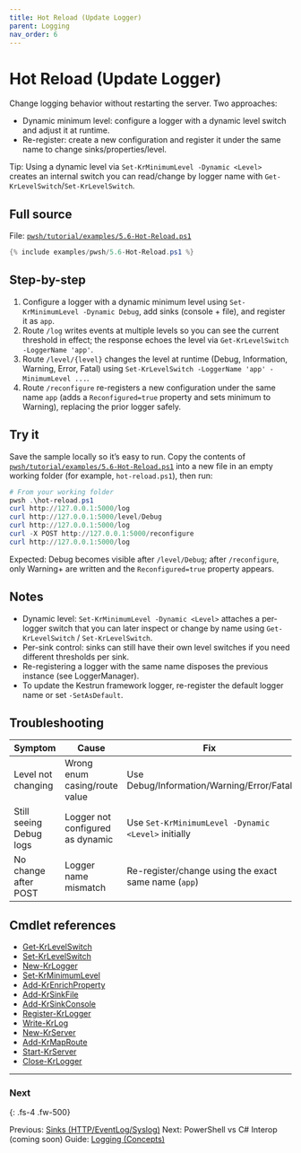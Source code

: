 ```yaml
---
title: Hot Reload (Update Logger)
parent: Logging
nav_order: 6
---
```


# Hot Reload (Update Logger)

Change logging behavior without restarting the server. Two approaches:

- Dynamic minimum level: configure a logger with a dynamic level switch and adjust it at runtime.
- Re-register: create a new configuration and register it under the same name to change sinks/properties/level.

Tip: Using a dynamic level via `Set-KrMinimumLevel -Dynamic <Level>` creates an internal switch you can read/change by logger name with `Get-KrLevelSwitch`/`Set-KrLevelSwitch`.

## Full source

File: [`pwsh/tutorial/examples/5.6-Hot-Reload.ps1`][5.6-Hot-Reload.ps1]

```powershell
{% include examples/pwsh/5.6-Hot-Reload.ps1 %}
```

## Step-by-step

1. Configure a logger with a dynamic minimum level using `Set-KrMinimumLevel -Dynamic Debug`, add sinks (console + file), and register it as `app`.
2. Route `/log` writes events at multiple levels so you can see the current threshold in effect; the
response echoes the level via `Get-KrLevelSwitch -LoggerName 'app'`.
3. Route `/level/{level}` changes the level at runtime (Debug, Information, Warning, Error, Fatal)
using `Set-KrLevelSwitch -LoggerName 'app' -MinimumLevel ...`.
4. Route `/reconfigure` re-registers a new configuration under the same name `app` (adds a
`Reconfigured=true` property and sets minimum to Warning), replacing the prior logger safely.

## Try it

Save the sample locally so it’s easy to run. Copy the contents of
[`pwsh/tutorial/examples/5.6-Hot-Reload.ps1`][5.6-Hot-Reload.ps1] into a new file in an
empty working folder (for example, `hot-reload.ps1`), then run:

```powershell
# From your working folder
pwsh .\hot-reload.ps1
curl http://127.0.0.1:5000/log
curl http://127.0.0.1:5000/level/Debug
curl http://127.0.0.1:5000/log
curl -X POST http://127.0.0.1:5000/reconfigure
curl http://127.0.0.1:5000/log
```

Expected: Debug becomes visible after `/level/Debug`; after `/reconfigure`, only Warning+ are written and the `Reconfigured=true` property appears.

## Notes

- Dynamic level: `Set-KrMinimumLevel -Dynamic <Level>` attaches a per-logger switch that you can later inspect or
change by name using `Get-KrLevelSwitch` / `Set-KrLevelSwitch`.
- Per-sink control: sinks can still have their own level switches if you need different thresholds per sink.
- Re-registering a logger with the same name disposes the previous instance (see LoggerManager).
- To update the Kestrun framework logger, re-register the default logger name or set `-SetAsDefault`.

## Troubleshooting

| Symptom                 | Cause                            | Fix                                                  |
|-------------------------|----------------------------------|------------------------------------------------------|
| Level not changing      | Wrong enum casing/route value    | Use Debug/Information/Warning/Error/Fatal            |
| Still seeing Debug logs | Logger not configured as dynamic | Use `Set-KrMinimumLevel -Dynamic <Level>` initially  |
| No change after POST    | Logger name mismatch             | Re-register/change using the exact same name (`app`) |

## Cmdlet references

- [Get-KrLevelSwitch][Get-KrLevelSwitch]
- [Set-KrLevelSwitch][Set-KrLevelSwitch]
- [New-KrLogger][New-KrLogger]
- [Set-KrMinimumLevel][Set-KrMinimumLevel]
- [Add-KrEnrichProperty][Add-KrEnrichProperty]
- [Add-KrSinkFile][Add-KrSinkFile]
- [Add-KrSinkConsole][Add-KrSinkConsole]
- [Register-KrLogger][Register-KrLogger]
- [Write-KrLog][Write-KrLog]
- [New-KrServer][New-KrServer]
- [Add-KrMapRoute][Add-KrMapRoute]
- [Start-KrServer][Start-KrServer]
- [Close-KrLogger][Close-KrLogger]

---

### Next

{: .fs-4 .fw-500}

Previous: [Sinks (HTTP/EventLog/Syslog)](./5.Sinks-Advanced)
Next: PowerShell vs C# Interop (coming soon)
Guide: [Logging (Concepts)](/guides/logging)

[5.6-Hot-Reload.ps1]: pwsh/tutorial/examples/5.6-Hot-Reload.ps1
[Get-KrLevelSwitch]: /pwsh/cmdlets/Get-KrLevelSwitch
[Set-KrLevelSwitch]: /pwsh/cmdlets/Set-KrLevelSwitch
[New-KrLogger]: /pwsh/cmdlets/New-KrLogger
[Set-KrMinimumLevel]: /pwsh/cmdlets/Set-KrMinimumLevel
[Add-KrEnrichProperty]: /pwsh/cmdlets/Add-KrEnrichProperty
[Add-KrSinkFile]: /pwsh/cmdlets/Add-KrSinkFile
[Add-KrSinkConsole]: /pwsh/cmdlets/Add-KrSinkConsole
[Register-KrLogger]: /pwsh/cmdlets/Register-KrLogger
[Write-KrLog]: /pwsh/cmdlets/Write-KrLog
[New-KrServer]: /pwsh/cmdlets/New-KrServer
[Add-KrMapRoute]: /pwsh/cmdlets/Add-KrMapRoute
[Start-KrServer]: /pwsh/cmdlets/Start-KrServer
[Close-KrLogger]: /pwsh/cmdlets/Close-KrLogger
